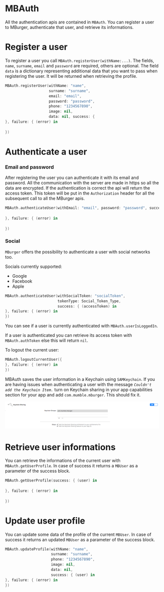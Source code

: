 # MBAuth

All the authentication apis are contained in `MBAuth`. You can register a user to MBurger, authenticate that user, and retrieve its informations.

# Register a user

To register a user you call `MBAuth.registerUser(withName:...)`. The fields, `name`, `surname`, `email` and `password` are required, others are optional. The field `data` is a dictionary representing additional data that you want to pass when registering the user. It will be returned when retrieving the profile.

```swift
MBAuth.registerUser(withName: "name",
                    surname: "surname",
                    email: "email",
                    password: "password",
                    phone: "1234567890",
                    image: nil,
                    data: nil, success: {
}, failure: { (error) in
            
})
```

# Authenticate a user

### Email and password
After registering the user you can authenticate it with its email and password. All the communication with the server are made in https so all the data are encrypted. If the authentication is correct the api will return the access token. This token will be put in the `Authorization` header for all the subsequent call to all the MBurger apis.

```swift
MBAuth.authenticateUser(withEmail: "email", password: "password", success: { (accessToken) in
           
}, failure: { (error) in

})
```

### Social
`MBurger` offers the possibility to authenticate a user with social networks too.

Socials currently supported:

* Google
* Facebook
* Apple

```swift
MBAuth.authenticateUser(withSocialToken: "socialToken", 
                        tokenType: Social_Token_Type, 
                        success: { (accessToken) in
}, failure: { (error) in
})
```     


You can see if a user is currently authenticated with `MBAuth.userIsLoggedIn`.

If a user is authenticated you can retrieve its access token with `MBAuth.authToken` else this will return `nil`.

To logout the current user:

```swift
MBAuth.logoutCurrentUser({ 
}, failure: { (error) in
})
```

MBAuth saves the user information in a Keychain using `SAMKeychain`.
If you are having issues when authenticating a user with the message *`Couldn't add the Keychain Item.`* turn on Keychain sharing in your app capabilities section for your app and add `com.mumble.mburger`. This should fix it.

![Keychain](Images/Keychain.png)

# Retrieve user informations

You can retrieve the informations of the current user with `MBAuth.getUserProfile`. In case of success it returns a `MBUser` as a parameter of the success block.

```swift
MBAuth.getUserProfile(success: { (user) in
            
}, failure: { (error) in
            
})
```

# Update user profile

You can update some data of the profile of the current `MBUser`. In case of success it returns an updated `MBUser` as a parameter of the success block.


```swift
MBAuth.updateProfile(withName: "name", 
                     surname: "surname", 
                     phone: "1234567890", 
                     image: nil, 
                     data: nil, 
                     success: { (user) in
}, failure: { (error) in      
})
```